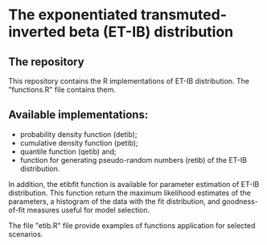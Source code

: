   <div>
  <h1> The exponentiated transmuted-inverted beta (ET-IB) distribution </h1> 
</div>

<div>
  <h2> The repository </h2> 
</div>
This repository contains the R implementations of ET-IB distribution. The "functions.R" file contains them.

<h2> Available implementations: </h2>

<ul>
  <li>probability density function (detib);</li>
  <li>cumulative density function (petib);</li>
  <li>quantile function (qetib) and;</li>
  <li>function for generating pseudo-random numbers (retib) of the ET-IB distribution.</li>
</ul>  

In addition, the etibfit function is available for parameter estimation of ET-IB distribution. This function return the maximum likelihood estimates of the parameters, a histogram of the data with the fit distribution, and goodness-of-fit measures useful for model selection.

The file "etib.R" file provide examples of functions application for selected scenarios. 
